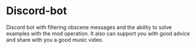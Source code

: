 # Discord-bot
Disсord bot with filtering obscene messages and the ability to solve examples with the mod operation. It also can support you with good advice and share with you a good music video.
